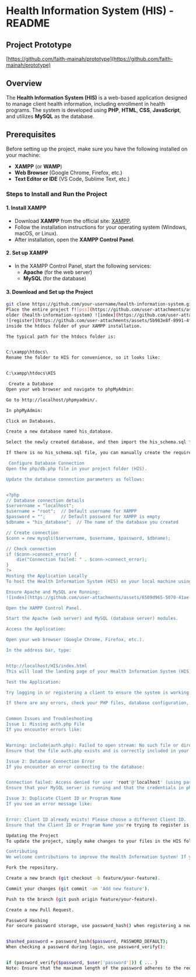 # Health Information System (HIS) - README

## Project Prototype
[https://github.com/faith-mainah/prototype](https://github.com/faith-mainah/prototype)

## Overview
The **Health Information System (HIS)** is a web-based application designed to manage client health information, including enrollment in health programs. The system is developed using **PHP**, **HTML**, **CSS**, **JavaScript**, and utilizes **MySQL** as the database.

## Prerequisites
Before setting up the project, make sure you have the following installed on your machine:
- **XAMPP** (or **WAMP**)
- **Web Browser** (Google Chrome, Firefox, etc.)
- **Text Editor or IDE** (VS Code, Sublime Text, etc.)

### Steps to Install and Run the Project

#### 1. Install XAMPP
- Download **XAMPP** from the official site: [XAMPP](https://www.apachefriends.org/index.html).
- Follow the installation instructions for your operating system (Windows, macOS, or Linux).
- After installation, open the **XAMPP Control Panel**.

#### 2. Set up XAMPP
- In the XAMPP Control Panel, start the following services:
    - **Apache** (for the web server)
    - **MySQL** (for the database)

#### 3. Download and Set up the Project
```bash
git clone https://github.com/your-username/health-information-system.git
Place the entire project f![pss](https://github.com/user-attachments/assets/f3a6a91c-803e-4965-a21b-b646eb0cb0ce)
older (health-information-system) ![index](https://github.com/user-attachments/assets/88502f2e-25f2-4c88-b2ae-d2aa200a9721)
![register](https://github.com/user-attachments/assets/5b983e8f-8991-4f06-a149-82954d5f5930)
inside the htdocs folder of your XAMPP installation.

The typical path for the htdocs folder is:


C:\xampp\htdocs\
Rename the folder to HIS for convenience, so it looks like:


C:\xampp\htdocs\HIS

 Create a Database
Open your web browser and navigate to phpMyAdmin:

Go to http://localhost/phpmyadmin/.

In phpMyAdmin:

Click on Databases.

Create a new database named his_database.

Select the newly created database, and then import the his_schema.sql file from the project into this database.

If there is no his_schema.sql file, you can manually create the required tables based on your project's schema.

 Configure Database Connection
Open the php/db.php file in your project folder (HIS).

Update the database connection parameters as follows:


<?php
// Database connection details
$servername = "localhost";
$username = "root";  // Default username for XAMPP
$password = "";      // Default password for XAMPP is empty
$dbname = "his_database";  // The name of the database you created

// Create connection
$conn = new mysqli($servername, $username, $password, $dbname);

// Check connection
if ($conn->connect_error) {
    die("Connection failed: " . $conn->connect_error);
}
?>
Hosting the Application Locally
To host the Health Information System (HIS) on your local machine using XAMPP:

Ensure Apache and MySQL are Running:
![index](https://github.com/user-attachments/assets/6509d965-5070-41ae-a883-7fa2802ec792)

Open the XAMPP Control Panel.

Start the Apache (web server) and MySQL (database server) modules.

Access the Application:

Open your web browser (Google Chrome, Firefox, etc.).

In the address bar, type:


http://localhost/HIS/index.html
This will load the landing page of your Health Information System (HIS).

Test the Application:

Try logging in or registering a client to ensure the system is working correctly.

If there are any errors, check your PHP files, database configuration, and ensure the database is properly set up.


Common Issues and Troubleshooting
Issue 1: Missing auth.php File
If you encounter errors like:


Warning: include(auth.php): Failed to open stream: No such file or directory
Ensure that the file auth.php exists and is correctly included in your PHP files. If missing, create this file to handle authentication or update the include path in your PHP files.

Issue 2: Database Connection Error
If you encounter an error connecting to the database:


Connection failed: Access denied for user 'root'@'localhost' (using password: YES)
Ensure that your MySQL server is running and that the credentials in php/db.php are correct.

Issue 3: Duplicate Client ID or Program Name
If you see an error message like:


Error: Client ID already exists! Please choose a different Client ID.
Ensure that the Client ID or Program Name you're trying to register is unique. The system does not allow duplicate entries.

Updating the Project
To update the project, simply make changes to your files in the HIS folder. If you've made changes to the database schema, remember to update the database accordingly.

Contributing
We welcome contributions to improve the Health Information System! If you'd like to contribute:

Fork the repository.

Create a new branch (git checkout -b feature/your-feature).

Commit your changes (git commit -am 'Add new feature').

Push to the branch (git push origin feature/your-feature).

Create a new Pull Request.

Password Hashing
For secure password storage, use password_hash() when registering a new user:


$hashed_password = password_hash($password, PASSWORD_DEFAULT);
When checking a password during login, use password_verify():


if (password_verify($password, $user['password'])) { ... }
Note: Ensure that the maximum length of the password adheres to the requirements in the screenshot provided.


